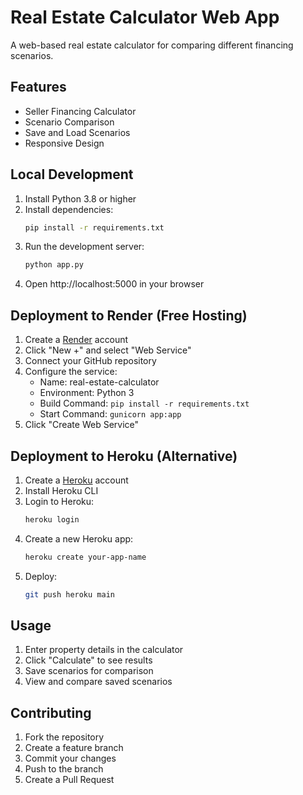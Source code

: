 # Real Estate Calculator Web App

A web-based real estate calculator for comparing different financing scenarios.

## Features
- Seller Financing Calculator
- Scenario Comparison
- Save and Load Scenarios
- Responsive Design

## Local Development
1. Install Python 3.8 or higher
2. Install dependencies:
   ```bash
   pip install -r requirements.txt
   ```
3. Run the development server:
   ```bash
   python app.py
   ```
4. Open http://localhost:5000 in your browser

## Deployment to Render (Free Hosting)
1. Create a [Render](https://render.com) account
2. Click "New +" and select "Web Service"
3. Connect your GitHub repository
4. Configure the service:
   - Name: real-estate-calculator
   - Environment: Python 3
   - Build Command: `pip install -r requirements.txt`
   - Start Command: `gunicorn app:app`
5. Click "Create Web Service"

## Deployment to Heroku (Alternative)
1. Create a [Heroku](https://heroku.com) account
2. Install Heroku CLI
3. Login to Heroku:
   ```bash
   heroku login
   ```
4. Create a new Heroku app:
   ```bash
   heroku create your-app-name
   ```
5. Deploy:
   ```bash
   git push heroku main
   ```

## Usage
1. Enter property details in the calculator
2. Click "Calculate" to see results
3. Save scenarios for comparison
4. View and compare saved scenarios

## Contributing
1. Fork the repository
2. Create a feature branch
3. Commit your changes
4. Push to the branch
5. Create a Pull Request 